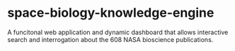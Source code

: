 # space-biology-knowledge-engine
A funcitonal web application and dynamic dashboard that allows interactive search and interrogation about the 608 NASA bioscience publications.
